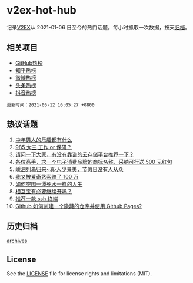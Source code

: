 # v2ex-hot-hub

 记录[V2EX](https://www.v2ex.com/)从 2021-01-06 日至今的热门话题。每小时抓取一次数据，按天[归档](archives)。
 
 ## 相关项目

- [GitHub热榜](https://github.com/snaildev/github-hot-hub)
- [知乎热榜](https://github.com/snaildev/zhihu-hot-hub)
- [微博热榜](https://github.com/snaildev/weibo-hot-hub)
- [头条热榜](https://github.com/snaildev/toutiao-hot-hub)
- [抖音热榜](https://github.com/snaildev/douyin-hot-hub)


 `更新时间：2021-05-12 16:05:27 +0800`

## 热议话题

1. [中年男人的乐趣都有什么](https://www.v2ex.com/t/776398)
1. [985 大三 工作 or 保研？](https://www.v2ex.com/t/776318)
1. [请问一下大家，有没有靠谱的云存储平台推荐一下？](https://www.v2ex.com/t/776306)
1. [各位高手，求一个电子消费品牌的商标名称，采纳可行送 500 元红包](https://www.v2ex.com/t/776302)
1. [嵊泗列岛归来~真·人少景美，节假日没有人从众](https://www.v2ex.com/t/776276)
1. [我又被爱奇艺索赔了 100 万](https://www.v2ex.com/t/776461)
1. [如何突围一潭死水一样的人生](https://www.v2ex.com/t/776307)
1. [相互宝有必要继续开吗？](https://www.v2ex.com/t/776375)
1. [推荐一款 ssh 终端](https://www.v2ex.com/t/776285)
1. [Github 如何创建一个隐藏的仓库并使用 Github Pages?](https://www.v2ex.com/t/776373)

## 历史归档

[archives](archives)

## License

See the [LICENSE](LICENSE) file for license rights and limitations (MIT).
